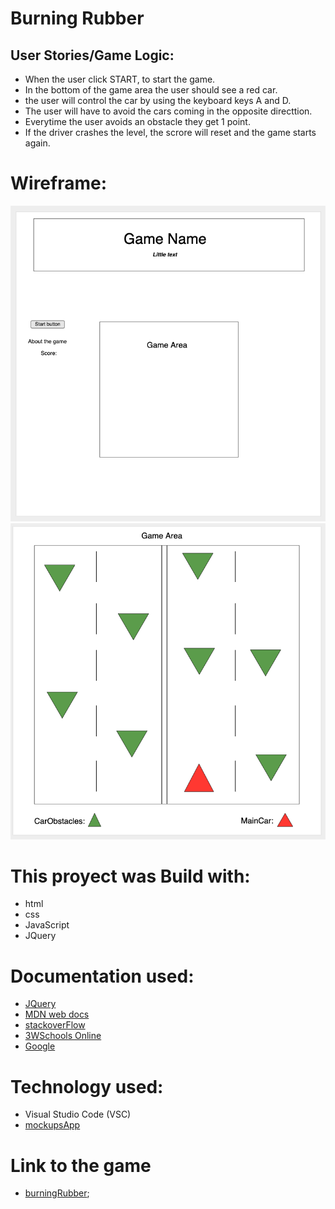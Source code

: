 # Burning Rubber 

## User Stories/Game Logic:

* When the user click START, to start the game. 
* In the bottom of the game area the user should see a red car.
* the user will control the car by using the keyboard keys A and D. 
* The user will have to avoid the cars coming in the opposite directtion.
* Everytime the user avoids an obstacle they get 1 point. 
* If the driver crashes the level, the scrore will reset and the game starts again.

# Wireframe:

![WireFrame1](./image/WireFrame1.png)
![WireFrame2](./image/WireFrame2.png)


# This proyect was Build with:

* html
* css
* JavaScript
* JQuery

# Documentation used:

* [JQuery](https://api.jquery.com/)
* [MDN web docs](https://developer.mozilla.org/en-US/)
* [stackoverFlow](https://stackoverflow.com)
* [3WSchools Online](https://stackoverflow.com)
* [Google](https://www.google.com/)

# Technology used:

* Visual Studio Code (VSC)
* [mockupsApp](https://app.moqups.com)


# Link to the game 
* [burningRubber](https://pages.git.generalassemb.ly/ADamian17/burnning_rubber/.);